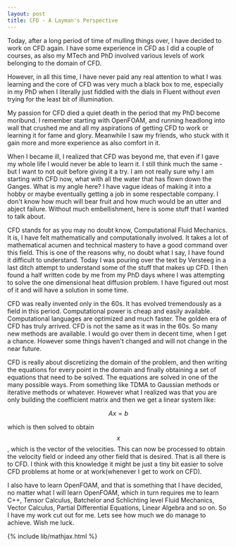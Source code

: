 ```yaml
---
layout: post
title: CFD - A Layman's Perspective
---
```


Today, after a long period of time of mulling things over, I have decided to work on CFD again. I have some experience in CFD as I did a couple of courses, as also my MTech and PhD involved various levels of work belonging to the domain of CFD.

However, in all this time, I have never paid any real attention to what I was learning and the core of CFD was very much a black box to me, especially in my PhD when I literally just fiddled with the dials in Fluent without _even_ trying for the least bit of illumination.

My passion for CFD died a quiet death in the period that my PhD become moribund. I remember starting with OpenFOAM, and running headlong into wall that crushed me and all my aspirations of getting CFD to work or learning it for fame and glory. Meanwhile I saw my friends, who stuck with it gain more and more experience as also comfort in it.

When I became ill, I realized that CFD was beyond me, that even if I gave my whole life I would never be able to learn it. I still think much the same - but I want to not quit before giving it a try. I am not really sure why I am starting with CFD now, what with all the water that has flown down the Ganges. What is my angle here? I have vague ideas of making it into a hobby or maybe eventually getting a job in some respectable company. I don't know how much will bear fruit and how much would be an utter and abject failure. Without much embellishment, here is some stuff that I wanted to talk about.

CFD stands for as you may no doubt know, Computational Fluid Mechanics. It is, I have felt mathematically and computationally involved. It takes a lot of mathematical acumen and technical mastery to have a good command over this field. This is one of the reasons why, no doubt what I say, I have found it difficult to understand. Today I was pouring over the text by Versteeg in a last ditch attempt to understand some of the stuff that makes up CFD. I then found a half written code by me from my PhD days where I was attempting to solve the one dimensional heat diffusion problem. I have figured out most of it and will have a solution in some time.

CFD was really invented only in the 60s. It has evolved tremendously as a field in this period. Computational power is cheap and easily available. Computational languages are optimized and much faster. The golden era of CFD has truly arrived. CFD is not the same as it was in the 60s. So many new methods are available. I would go over them in decent time, when I get a chance. However some things haven't changed and will not change in the near future.

CFD is really about discretizing the domain of the problem, and then writing the equations for every point in the domain and finally obtaining a set of equations that need to be solved. The equations are solved in one of the many possible ways. From something like TDMA to Gaussian methods or iterative methods or whatever. However what I realized was that you are only building the coefficient matrix and then we get a linear system like:

$$Ax = b$$

which is then solved to obtain $$x$$, which is the vector of the velocities. This can now be processed to obtain the velocity field or indeed any other field that is desired. That is all there is to CFD. I think with this knowledge it might be just a tiny bit easier to solve CFD problems at home or at work(whenever I get to work on CFD).

I also have to learn OpenFOAM, and that is something that I have decided, no matter what I will learn OpenFOAM, which in turn requires me to learn C++, Tensor Calculus, Batchelor and Schlichting level Fluid Mechanics, Vector Calculus, Partial Differential Equations, Linear Algebra and so on. So I have my work cut out for me. Lets see how much we do manage to achieve. Wish me luck.

{% include lib/mathjax.html %}
